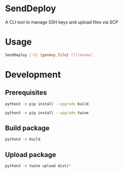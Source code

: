 # SendDeploy

A CLI tool to manage SSH keys and upload files via SCP

# Usage

```bash
SendDeploy [-h] {genkey,file} [filename]
```

# Development

## Prerequisites

```bash
python3 -m pip install --upgrade build
```

```bash
python3 -m pip install --upgrade twine
```

## Build package

```bash
python3 -m build
```

## Upload package

```bash
python3 -m twine upload dist/*
```
